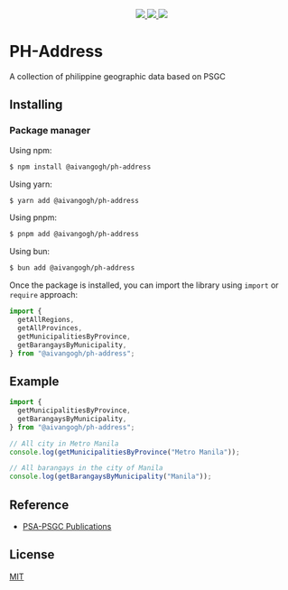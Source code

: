 <p align="center">
  <a href="LICENSE.md" >
    <img src="https://img.shields.io/npm/l/@aivangogh/ph-address"/>
  </a>
  <a href="#">
    <img src="https://img.shields.io/npm/v/@aivangogh/ph-address"/>
  </a>
  <a href="https://www.npmjs.com/package/@aivangogh/ph-address">
    <img src="https://img.shields.io/npm/dt/@aivangogh/ph-address"/>
  </a>
</p>

# PH-Address

A collection of philippine geographic data based on PSGC

## Installing

### Package manager

Using npm:

```bash
$ npm install @aivangogh/ph-address
```

Using yarn:

```bash
$ yarn add @aivangogh/ph-address
```

Using pnpm:

```bash
$ pnpm add @aivangogh/ph-address
```

Using bun:

```bash
$ bun add @aivangogh/ph-address
```

Once the package is installed, you can import the library using `import` or `require` approach:

```js
import {
  getAllRegions,
  getAllProvinces,
  getMunicipalitiesByProvince,
  getBarangaysByMunicipality,
} from "@aivangogh/ph-address";
```

## Example

```js
import {
  getMunicipalitiesByProvince,
  getBarangaysByMunicipality,
} from "@aivangogh/ph-address";

// All city in Metro Manila
console.log(getMunicipalitiesByProvince("Metro Manila"));

// All barangays in the city of Manila
console.log(getBarangaysByMunicipality("Manila"));
```

## Reference

- [PSA-PSGC Publications](https://psa.gov.ph/classification/psgc/)

## License

[MIT](LICENSE)
